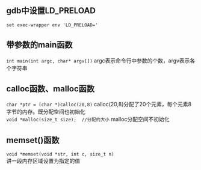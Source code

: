 ## gdb中设置LD_PRELOAD  
`set exec-wrapper env 'LD_PRELOAD='`

## 带参数的main函数
`int main(int argc, char* argv[])`
argc表示命令行中参数的个数，argv表示各个字符串  

## calloc函数、malloc函数
`char *ptr = (char *)calloc(20,8)`
calloc(20,8)分配了20个元素，每个元素8字节的内存。既分配空间也初始化  
`void *malloc(size_t size);  //分配的大小`
malloc分配空间不初始化  

## memset()函数
`void *memset(void *str, int c, size_t n)`  
讲一段内存区域设置为指定的值
